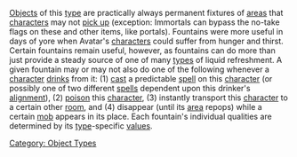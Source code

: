 [Objects](:Category:_Objects "wikilink") of this
[type](:Category:_Object_Types "wikilink") are practically always
permanent fixtures of [areas](:Category:_Areas "wikilink") that
[characters](:Category:_Characters "wikilink") may not [pick
up](Get "wikilink") (exception: Immortals can bypass the no-take flags
on these and other items, like portals). Fountains were more useful in
days of yore when Avatar's
[characters](:Category:_Characters "wikilink") could suffer from hunger
and thirst. Certain fountains remain useful, however, as fountains can
do more than just provide a steady source of one of many
[types](Drink_Container_Values "wikilink") of liquid refreshment. A
given fountain may or may not also do one of the following whenever a
[character](:Category:_Characters "wikilink") [drinks](Drink "wikilink")
from it: (1) [cast](Cast "wikilink") a predictable
[spell](:Category:_Spells "wikilink") on this
[character](:Category:_Characters "wikilink") (or possibly one of two
different [spells](:Category:_Spells "wikilink") dependent upon this
drinker's [alignment](Alignment "wikilink")), (2)
[poison](Poison_(spell) "wikilink") this
[character](:Category:_Characters "wikilink"), (3) instantly transport
this [character](:Category:_Characters "wikilink") to a certain other
[room](:Category:_Rooms "wikilink"), and (4) disappear (until its
[area](:Category:_Areas "wikilink") repops) while a certain
[mob](:Category:_Mobs "wikilink") appears in its place. Each fountain's
individual qualities are determined by its
[type](:Category:_Object_Types "wikilink")-specific
[values](:Category:_Object_Values "wikilink").

[Category: Object Types](Category:_Object_Types "wikilink")
